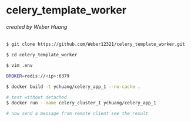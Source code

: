 # celery_template_worker

###### created by Weber Huang

```bash
$ git clone https://github.com/Weber12321/celery_template_worker.git

$ cd celery_template_worker
```

```bash
$ vim .env

BROKER=redis://<ip>:6379
```

```bash
$ docker build -t ychuang/celery_app_1 --no-cache .

# test without detached
$ docker run --name celery_cluster_1 ychuang/celery_app_1

# now send a message from remote client see the result
```

